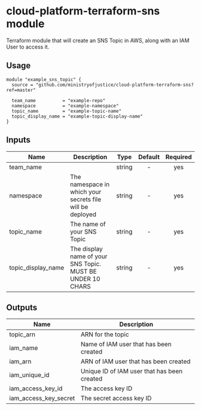 # cloud-platform-terraform-sns module

Terraform module that will create an SNS Topic in AWS, along with an IAM User to access it.

## Usage

```hcl
module "example_sns_topic" {
  source = "github.com/ministryofjustice/cloud-platform-terraform-sns?ref=master"

  team_name          = "example-repo"
  namespace          = "example-namespace"
  topic_name         = "example-topic-name"
  topic_display_name = "example-topic-display-name"
}
```

## Inputs

| Name | Description | Type | Default | Required |
|------|-------------|:----:|:-----:|:-----:|
| team_name |  | string | - | yes |
| namespace | The namespace in which your secrets file will be deployed | string | - | yes |
| topic_name | The name of your SNS Topic | string | - | yes |
| topic_display_name | The display name of your SNS Topic. MUST BE UNDER 10 CHARS | string | - | yes |

## Outputs

| Name | Description |
|------|-------------|
| topic_arn | ARN for the topic |
| iam_name | Name of IAM user that has been created |
| iam_arn | ARN of IAM user that has been created |
| iam_unique_id | Unique ID of IAM user that has been created |
| iam_access_key_id | The access key ID |
| iam_access_key_secret | The secret access key ID |
